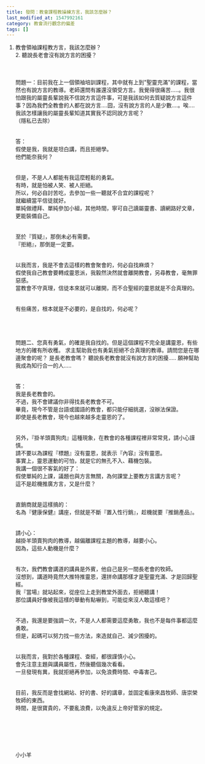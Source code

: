 ```yaml
---
title: 發問：教會課程教操練方言，我該怎麼辦？
last_modified_at: 1547992161
category: 教會流行觀念的偏差
tags: []
---
```


1.	教會領袖課程教方言，我該怎麼辦？<br>2.	聽說長老會沒有說方言的困擾？<br><!--more--><br><br><br>問題一：目前我在上一個領袖培訓課程，其中就有上到"聖靈充滿"的課程，當然也有說方言的教導。老師還問有誰還沒領受方言。我覺得很痛苦.....。我很怕跟我的屬靈長輩說我不信說方言這件事，可是我該如何去質疑說方言這件事？因為我們全教會的人都在說方言....囧，沒有說方言的人是少數....。唉....我該怎樣讓我的屬靈長輩知道其實我不認同說方言呢？<br>（隱私已去除）<br><br><br>答：<br>假使是我，我就是坦白講，而且拒絕學。<br>他們能奈我何？<br><br> <br>但是，不是人人都能有我這麼輕鬆的勇氣。<br>有時，就是怕被人笑、被人拒絕。<br>所以，何必自討苦吃，去參加一些一聽就不合宜的課程呢？<br>就繼續當平信徒就好。<br>單純做禮拜、單純參加小組，其他時間，寧可自己讀屬靈書、讀網路好文章，更能裝備自己。<br><br><br>至於『質疑』，那倒未必有需要。<br>『拒絕』，那倒是一定要。<br> <br><br>以我而言，我是不會去這樣的教會聚會的，何必自找麻煩？<br>假使我自己教會要轉成靈恩派，我毅然決然就會離開教會，另尋教會，毫無罪惡感。<br>當教會不守真理，信徒本來就可以離開，而不合聖經的靈恩就是不合真理的。<br><br> <br>有些痛苦，根本就是不必要的，是自找的，何必呢？<br><br><br><br><br>問題二、您真有勇氣，的確是我自找的。但是這個課程不完全是講靈恩，有些地方的確有所收穫。 求主幫助我也有勇氣拒絕不合真理的教導。請問您是在哪邊聚會的呢？ 是長老教會嗎？ 聽說長老教會就沒有說方言的困擾..... 願神幫助我成為知行合一的人.....<br> <br><br>答：<br>我是長老教會的。<br>不過，我不會建議你非得找長老教會不可。<br>畢竟，現今不管是台語或國語的教會，都只能仔細挑選，沒辦法保證。<br>即使是長老教會，現今也越來越多走靈恩的了。<br><br> <br>另外，『掛羊頭賣狗肉』這種現象，在教會的各種課程裡非常常見，請小心謹慎。<br>請不要以為課程『標題』沒有靈恩，就表示『內容』沒有靈恩。<br>事實上，靈恩運動的可怕，就是它的無孔不入、藉機包裝。<br>我講一個很不客氣的好了：<br>假使單純的上課，議題也與方言無關，為何課堂上要教方言講方言呢？<br>這不是趁機推廣方言，又是什麼？<br><br> <br>直銷商就是這樣搞的：<br>名為『健康保健』講座，但就是不斷『置入性行銷』，趁機就要『推銷產品』。<br><br> <br>請小心：<br>越掛羊頭賣狗肉的教導，越偏離課程主題的教導，越要小心。<br>因為，這些人動機是什麼？<br><br> <br>有次，我們教會講道的講員是外賓，他自己是另一間長老會的牧師。<br>沒想到，講道時竟然大推特推靈恩，還拼命講那樣才是聖靈充滿、才是回歸聖經。<br>我『當場』就站起來，從座位上走到教堂外面去，拒絕聽講！<br>那位講員好像被我這樣的舉動有點嚇到，可能從來沒人敢這樣吧？<br><br> <br>不過，我還是要強調一次，不是人人都需要這麼勇敢，我也不是每件事都這麼勇敢。<br>但是，起碼可以努力找一些方法，來造就自己、減少困擾的。<br><br> <br>以我而言，我對於各種課程、查經，都很謹慎小心。<br>會先注意主題與講員屬性，然後聽個幾次看看。<br>一旦發現有異，我就拒絕再參加，以免浪費時間、中毒害己。<br><br> <br>目前，我反而是會找網站、好的書、好的講章，並固定看康來昌牧師、唐崇榮牧師的東西。<br>時間，是很寶貴的，不要亂浪費，以免違反上帝好管家的規定。<br> <br><br><br><br><br><br>小小羊<br><br><br><br><br><br><br><br>
